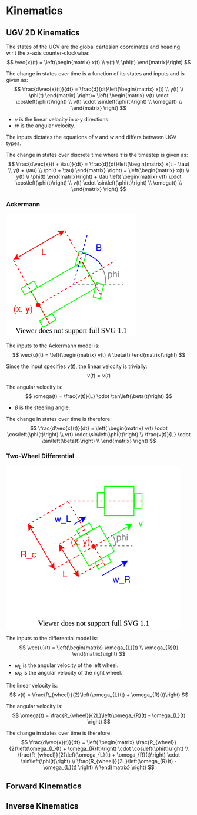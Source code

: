 # Kinematics

## UGV 2D Kinematics

The states of the UGV are the global cartesian coordinates and heading w.r.t the x-axis counter-clockwise:
$$
\vec{x}(t) = \left(\begin{matrix} x(t) \\ y(t) \\ \phi(t) \end{matrix}\right)
$$

The change in states over time is a function of its states and inputs and is given as:
$$
\frac{d\vec{x}(t)}{dt} = \frac{d}{dt}\left(\begin{matrix} x(t) \\ y(t) \\ \phi(t) \end{matrix} \right)=
    \left(
        \begin{matrix}
            v(t) \cdot \cos\left(\phi(t)\right) \\
            v(t) \cdot \sin\left(\phi(t)\right) \\
            \omega(t) \\
        \end{matrix}
    \right)
$$

- $v$ is the linear velocity in x-y directions.
- $w$ is the angular velocity.

The inputs dictates the equations of $v$ and $w$ and differs between UGV types.

The change in states over discrete time where $\tau$ is the timestep is given as:
$$
\frac{d\vec{x}(t + \tau)}{dt} = \frac{d}{dt}\left(\begin{matrix} x(t + \tau) \\ y(t + \tau) \\ \phi(t + \tau) \end{matrix} \right) =
    \left(\begin{matrix} x(t) \\ y(t) \\ \phi(t) \end{matrix}\right) + \tau
    \left(
        \begin{matrix}
            v(t) \cdot \cos\left(\phi(t)\right) \\
            v(t) \cdot \sin\left(\phi(t)\right) \\
            \omega(t) \\
        \end{matrix}
    \right)
$$

### Ackermann

![ackermann-model](images/ackermann-model.drawio.svg)

The inputs to the Ackermann model is:
$$
\vec{u}(t) = \left(\begin{matrix} v(t) \\ \beta(t) \end{matrix}\right)
$$

Since the input specifies $v(t)$, the linear velocity is trivially:
$$
v(t) = v(t)
$$

The angular velocity is:
$$
\omega(t) = \frac{v(t)}{L} \cdot \tan\left(\beta(t)\right)
$$

- $\beta$ is the steering angle.

The change in states over time is therefore:
$$
\frac{d\vec{x}(t)}{dt} =
    \left(
        \begin{matrix}
            v(t) \cdot \cos\left(\phi(t)\right) \\
            v(t) \cdot \sin\left(\phi(t)\right) \\
            \frac{v(t)}{L} \cdot \tan\left(\beta(t)\right) \\
        \end{matrix}
    \right)
$$

### Two-Wheel Differential

![two-wheel-differential-model](images/two-wheel-differential-model.drawio.svg)

The inputs to the differential model is:
$$
\vec{u}(t) = \left(\begin{matrix} \omega_{L}(t) \\ \omega_{R}(t) \end{matrix}\right)
$$

- $\omega_{L}$ is the angular velocity of the left wheel.
- $\omega_{R}$ is the angular velocity of the right wheel.

The linear velocity is:
$$
v(t) = \frac{R_{wheel}}{2}\left(\omega_{L}(t) + \omega_{R}(t)\right)
$$

The angular velocity is:
$$
\omega(t) = \frac{R_{wheel}}{2L}\left(\omega_{R}(t) - \omega_{L}(t) \right)
$$

The change in states over time is therefore:
$$
\frac{d\vec{x}(t)}{dt} =
    \left(
        \begin{matrix}
            \frac{R_{wheel}}{2}\left(\omega_{L}(t) + \omega_{R}(t)\right) \cdot \cos\left(\phi(t)\right) \\
            \frac{R_{wheel}}{2}\left(\omega_{L}(t) + \omega_{R}(t)\right) \cdot \sin\left(\phi(t)\right) \\
            \frac{R_{wheel}}{2L}\left(\omega_{R}(t) - \omega_{L}(t) \right) \\
        \end{matrix}
    \right)
$$

## Forward Kinematics

## Inverse Kinematics
